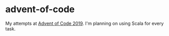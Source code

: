 # advent-of-code

My attempts at [Advent of Code 2019](http://adventofcode.com/2019). I'm planning on using Scala for every task.
